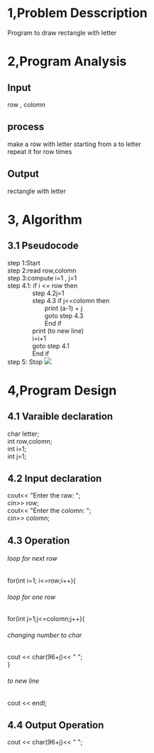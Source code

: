 # 1,Problem Desscription
Program to draw rectangle with letter
# 2,Program Analysis
## Input
row , colomn
## process
make a row with letter starting from a to letter </br>
repeat it for row times 
## Output
rectangle with letter
# 3, Algorithm
## 3.1 Pseudocode
step 1:Start </br>
step 2:read row,colomn </br>
step 3:compute i=1 , j=1 </br>
step 4.1: if i <= row then </br>
&emsp;&emsp;&emsp;&emsp;step 4.2j=1 </br>
&emsp;&emsp;&emsp;&emsp;step 4.3 if j<=colomn then </br>
&emsp;&emsp;&emsp;&emsp;&emsp;&emsp;print (a-1) + j </br>
&emsp;&emsp;&emsp;&emsp;&emsp;&emsp;goto step 4.3 </br>
&emsp;&emsp;&emsp;&emsp;&emsp;&emsp;End if </br>
&emsp;&emsp;&emsp;&emsp;print (to new line) </br>
&emsp;&emsp;&emsp;&emsp;i=i+1 </br>
&emsp;&emsp;&emsp;&emsp;goto step 4.1</br>
&emsp;&emsp;&emsp;&emsp;End if </br>
step 5: Stop
<img src="Flowcharts.jpeg" > </br>
# 4,Program Design
## 4.1 Varaible declaration
char letter;</br>
int row,colomn;</br>
int i=1;</br>
int j=1;
## 4.2 Input declaration
cout<< "Enter the raw: ";</br>
cin>> row;</br>
cout<< "Enter the colomn: ";</br>
cin>> colomn;
## 4.3 Operation
###### loop for next row
for(int i=1; i<=row;i++){
###### loop for one row
for(int j=1;j<=colomn;j++){
###### changing number to char
cout << char(96+j)<< "  ";</br>
        }
###### to new line
cout << endl;
## 4.4 Output Operation
cout << char(96+j)<< "  ";


